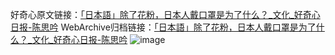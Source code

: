 好奇心原文链接：[「日本語」除了花粉，日本人戴口罩是为了什么？_文化_好奇心日报-陈思吟](https://www.qdaily.com/articles/2835.html)
WebArchive归档链接：[「日本語」除了花粉，日本人戴口罩是为了什么？_文化_好奇心日报-陈思吟](http://web.archive.org/web/20170530212239/http://www.qdaily.com:80/articles/2835.html)
![image](http://ww3.sinaimg.cn/large/007d5XDply1g3v6nwzkltj30u03447wh)